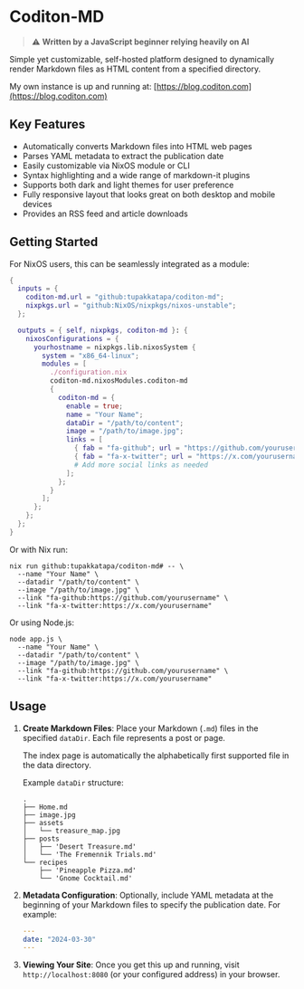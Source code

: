 # Coditon-MD

> ⚠️  **Written by a JavaScript beginner relying heavily on AI**

Simple yet customizable, self-hosted platform designed to dynamically render Markdown files as HTML content from a specified directory.

My own instance is up and running at: [https://blog.coditon.com](https://blog.coditon.com)

## Key Features

- Automatically converts Markdown files into HTML web pages
- Parses YAML metadata to extract the publication date
- Easily customizable via NixOS module or CLI
- Syntax highlighting and a wide range of markdown-it plugins
- Supports both dark and light themes for user preference
- Fully responsive layout that looks great on both desktop and mobile devices
- Provides an RSS feed and article downloads

## Getting Started

For NixOS users, this can be seamlessly integrated as a module:

```nix
{
  inputs = {
    coditon-md.url = "github:tupakkatapa/coditon-md";
    nixpkgs.url = "github:NixOS/nixpkgs/nixos-unstable";
  };

  outputs = { self, nixpkgs, coditon-md }: {
    nixosConfigurations = {
      yourhostname = nixpkgs.lib.nixosSystem {
        system = "x86_64-linux";
        modules = [
          ./configuration.nix
          coditon-md.nixosModules.coditon-md
          {
            coditon-md = {
              enable = true;
              name = "Your Name";
              dataDir = "/path/to/content";
              image = "/path/to/image.jpg";
              links = [
                { fab = "fa-github"; url = "https://github.com/yourusername"; },
                { fab = "fa-x-twitter"; url = "https://x.com/yourusername"; },
                # Add more social links as needed
              ];
            };
          }
        ];
      };
    };
  };
}
```

Or with Nix run:

```shell
nix run github:tupakkatapa/coditon-md# -- \
  --name "Your Name" \
  --datadir "/path/to/content" \
  --image "/path/to/image.jpg" \
  --link "fa-github:https://github.com/yourusername" \
  --link "fa-x-twitter:https://x.com/yourusername"
```

Or using Node.js:

```shell
node app.js \
  --name "Your Name" \
  --datadir "/path/to/content" \
  --image "/path/to/image.jpg" \
  --link "fa-github:https://github.com/yourusername" \
  --link "fa-x-twitter:https://x.com/yourusername"
```

## Usage

1. **Create Markdown Files**:
   Place your Markdown (`.md`) files in the specified `dataDir`. Each file represents a post or page.

   The index page is automatically the alphabetically first supported file in the data directory.

   Example `dataDir` structure:
   ```
   .
   ├── Home.md
   ├── image.jpg
   ├── assets
   │   └── treasure_map.jpg
   ├── posts
   │   ├── 'Desert Treasure.md'
   │   └── 'The Fremennik Trials.md'
   └── recipes
       ├── 'Pineapple Pizza.md'
       └── 'Gnome Cocktail.md'
   ```

2. **Metadata Configuration**:
   Optionally, include YAML metadata at the beginning of your Markdown files to specify the publication date. For example:

   ```yaml
   ---
   date: "2024-03-30"
   ---
   ```

3. **Viewing Your Site**:
   Once you get this up and running, visit `http://localhost:8080` (or your configured address) in your browser.

